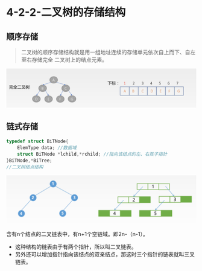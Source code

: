 # 4-2-2-二叉树的存储结构

## 顺序存储

> 二叉树的顺序存储结构就是用一组地址连续的存储单元依次自上而下、自左至右存储完全 二叉树上的结点元素。

![](../../.gitbook/assets/image%20%2827%29.png)

## 链式存储

```c
typedef struct BiTNode{
    ElemType data; //数据域
    struct BiTNode *lchild,*rchild; //指向该结点的左、右孩子指针 
}BiTNode,*BiTree; 
//二叉树结点结构
```

![](../../.gitbook/assets/image%20%28132%29.png)

含有n个结点的二叉链表中，有n+1个空链域。即2n-（n-1）。



* 这种结构的链表由于有两个指针，所以叫二叉链表。
* 另外还可以增加指针指向该结点的双亲结点，那这时三个指针的链表就叫三叉链表。


